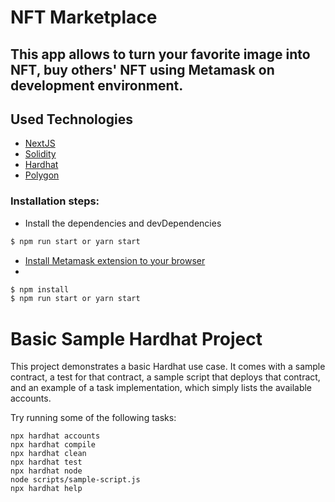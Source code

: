 # NFT Marketplace

## This app allows to turn your favorite image into NFT, buy others' NFT using Metamask on development environment.

## Used Technologies
- [NextJS](https://nextjs.org/)
- [Solidity](https://docs.soliditylang.org/en/v0.8.15/)
- [Hardhat](https://hardhat.org/)
- [Polygon](https://polygon.technology/)

### Installation steps:
- Install the dependencies and devDependencies
```sh
$ npm run start or yarn start
```
- [Install Metamask extension to your browser](https://metamask.io/)
- 


```sh
$ npm install
$ npm run start or yarn start
```




# Basic Sample Hardhat Project

This project demonstrates a basic Hardhat use case. It comes with a sample contract, a test for that contract, a sample script that deploys that contract, and an example of a task implementation, which simply lists the available accounts.

Try running some of the following tasks:

```shell
npx hardhat accounts
npx hardhat compile
npx hardhat clean
npx hardhat test
npx hardhat node
node scripts/sample-script.js
npx hardhat help
```
